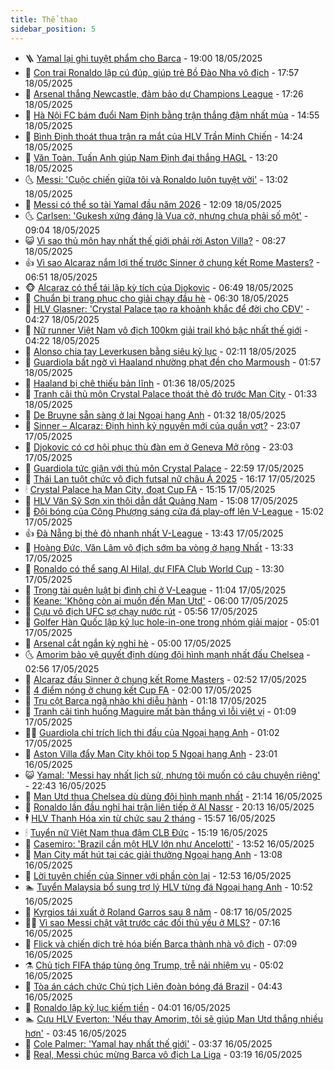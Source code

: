 ```yaml
---
title: Thể thao
sidebar_position: 5
---
```


<!-- vnexpress-the-thao:START -->
- 🪜 [Yamal lại ghi tuyệt phẩm cho Barca](https://vnexpress.net/yamal-lai-ghi-tuyet-pham-cho-barca-4887547.html) - 19:00 18/05/2025
- 🦩 [Con trai Ronaldo lập cú đúp, giúp trẻ Bồ Đào Nha vô địch](https://vnexpress.net/con-trai-ronaldo-lap-cu-dup-giup-tre-bo-dao-nha-vo-dich-4887546.html) - 17:57 18/05/2025
- 🧰 [Arsenal thắng Newcastle, đảm bảo dự Champions League](https://vnexpress.net/arsenal-thang-newcastle-dam-bao-du-champions-league-4887541.html) - 17:26 18/05/2025
- 🤗 [Hà Nội FC bám đuổi Nam Định bằng trận thắng đậm nhất mùa](https://vnexpress.net/ha-noi-fc-bam-duoi-nam-dinh-bang-tran-thang-dam-nhat-mua-4887527.html) - 14:55 18/05/2025
- 🥳 [Bình Định thoát thua trận ra mắt của HLV Trần Minh Chiến](https://vnexpress.net/binh-dinh-thoat-thua-tran-ra-mat-cua-hlv-tran-minh-chien-4887505.html) - 14:24 18/05/2025
- 🦣 [Văn Toàn, Tuấn Anh giúp Nam Định đại thắng HAGL](https://vnexpress.net/van-toan-tuan-anh-giup-nam-dinh-dai-thang-hagl-4887494.html) - 13:20 18/05/2025
- 🌜 [Messi: &#39;Cuộc chiến giữa tôi và Ronaldo luôn tuyệt vời&#39;](https://vnexpress.net/messi-cuoc-chien-giua-toi-va-ronaldo-luon-tuyet-voi-4887491.html) - 13:02 18/05/2025
- 🫶 [Messi có thể so tài Yamal đầu năm 2026](https://vnexpress.net/messi-co-the-so-tai-yamal-dau-nam-2026-4887487.html) - 12:09 18/05/2025
- 🌜 [Carlsen: &#39;Gukesh xứng đáng là Vua cờ, nhưng chưa phải số một&#39;](https://vnexpress.net/carlsen-gukesh-xung-dang-la-vua-co-nhung-chua-phai-so-mot-4887005.html) - 09:04 18/05/2025
- 😺 [Vì sao thủ môn hay nhất thế giới phải rời Aston Villa?](https://vnexpress.net/vi-sao-thu-mon-hay-nhat-the-gioi-phai-roi-aston-villa-4887379.html) - 08:27 18/05/2025
- 👍 [Vì sao Alcaraz nắm lợi thế trước Sinner ở chung kết Rome Masters?](https://vnexpress.net/vi-sao-alcaraz-nam-loi-the-truoc-sinner-o-chung-ket-rome-masters-4887414.html) - 06:51 18/05/2025
- 🐵 [Alcaraz có thể tái lập kỳ tích của Djokovic](https://vnexpress.net/alcaraz-co-the-tai-lap-ky-tich-cua-djokovic-4887415.html) - 06:49 18/05/2025
- 💫 [Chuẩn bị trang phục cho giải chạy đầu hè](https://vnexpress.net/chuan-bi-trang-phuc-cho-giai-chay-dau-he-4887220.html) - 06:30 18/05/2025
- 🦆 [HLV Glasner: &#39;Crystal Palace tạo ra khoảnh khắc để đời cho CĐV&#39;](https://vnexpress.net/hlv-glasner-crystal-palace-tao-ra-khoanh-khac-de-doi-cho-cdv-4887357.html) - 04:27 18/05/2025
- 🙉 [Nữ runner Việt Nam vô địch 100km giải trail khó bậc nhất thế giới](https://vnexpress.net/nu-runner-viet-nam-vo-dich-100km-giai-trail-kho-bac-nhat-the-gioi-4887396.html) - 04:22 18/05/2025
- 📝 [Alonso chia tay Leverkusen bằng siêu kỷ lục](https://vnexpress.net/alonso-chia-tay-leverkusen-bang-sieu-ky-luc-4887343.html) - 02:11 18/05/2025
- 💯 [Guardiola bất ngờ vì Haaland nhường phạt đền cho Marmoush](https://vnexpress.net/guardiola-bat-ngo-vi-haaland-nhuong-phat-den-cho-marmoush-4887332.html) - 01:57 18/05/2025
- 🌈 [Haaland bị chê thiếu bản lĩnh](https://vnexpress.net/haaland-bi-che-thieu-ban-linh-4887338.html) - 01:36 18/05/2025
- 🦩 [Tranh cãi thủ môn Crystal Palace thoát thẻ đỏ trước Man City](https://vnexpress.net/tranh-cai-thu-mon-crystal-palace-thoat-the-do-truoc-man-city-4887329.html) - 01:33 18/05/2025
- 🐲 [De Bruyne sẵn sàng ở lại Ngoại hạng Anh](https://vnexpress.net/de-bruyne-san-sang-o-lai-ngoai-hang-anh-4887348.html) - 01:32 18/05/2025
- 🌁 [Sinner – Alcaraz: Định hình kỷ nguyên mới của quần vợt?](https://vnexpress.net/sinner-alcaraz-dinh-hinh-ky-nguyen-moi-cua-quan-vot-4887307.html) - 23:07 17/05/2025
- 💯 [Djokovic có cơ hội phục thù đàn em ở Geneva Mở rộng](https://vnexpress.net/djokovic-co-co-hoi-phuc-thu-dan-em-o-geneva-mo-rong-4887324.html) - 23:03 17/05/2025
- 🌝 [Guardiola tức giận với thủ môn Crystal Palace](https://vnexpress.net/guardiola-tuc-gian-voi-thu-mon-crystal-palace-4887322.html) - 22:59 17/05/2025
- 🤖 [Thái Lan tuột chức vô địch futsal nữ châu Á 2025](https://vnexpress.net/thai-lan-tuot-chuc-vo-dich-futsal-nu-chau-a-2025-4887315.html) - 16:17 17/05/2025
- 🕯 [Crystal Palace hạ Man City, đoạt Cup FA](https://vnexpress.net/truc-tiep-chung-ket-cup-fa-4887291-tong-thuat.html) - 15:15 17/05/2025
- 🧰 [HLV Văn Sỹ Sơn xin thôi dẫn dắt Quảng Nam](https://vnexpress.net/hlv-van-sy-son-xin-thoi-dan-dat-quang-nam-4887301.html) - 15:08 17/05/2025
- 🥳 [Đội bóng của Công Phượng sáng cửa đá play-off lên V-League](https://vnexpress.net/doi-bong-cua-cong-phuong-sang-cua-da-play-off-len-v-league-4887300.html) - 15:02 17/05/2025
- 👍 [Đà Nẵng bị thẻ đỏ nhanh nhất V-League](https://vnexpress.net/da-nang-bi-the-do-nhanh-nhat-v-league-4887286.html) - 13:43 17/05/2025
- 💪 [Hoàng Đức, Văn Lâm vô địch sớm ba vòng ở hạng Nhất](https://vnexpress.net/hoang-duc-van-lam-vo-dich-som-ba-vong-o-hang-nhat-4887274.html) - 13:33 17/05/2025
- 👹 [Ronaldo có thể sang Al Hilal, dự FIFA Club World Cup](https://vnexpress.net/ronaldo-co-the-sang-al-hilal-du-fifa-club-world-cup-4887272.html) - 13:30 17/05/2025
- 🧰 [Trọng tài quên luật bị đình chỉ ở V-League](https://vnexpress.net/trong-tai-quen-luat-bi-dinh-chi-o-v-league-4887258.html) - 11:04 17/05/2025
- 🚀 [Keane: &#39;Không còn ai muốn đến Man Utd&#39;](https://vnexpress.net/keane-khong-con-ai-muon-den-man-utd-4887145.html) - 06:00 17/05/2025
- 🎃 [Cựu vô địch UFC sợ chạy nước rút](https://vnexpress.net/cuu-vo-dich-ufc-so-chay-nuoc-rut-4887194.html) - 05:56 17/05/2025
- 🧰 [Golfer Hàn Quốc lập kỷ lục hole-in-one trong nhóm giải major](https://vnexpress.net/golfer-han-quoc-lap-ky-luc-hole-in-one-trong-nhom-giai-major-4885580.html) - 05:01 17/05/2025
- 👀 [Arsenal cắt ngắn kỳ nghỉ hè](https://vnexpress.net/arsenal-cat-ngan-ky-nghi-he-4887173.html) - 05:00 17/05/2025
- 🌜 [Amorim bảo vệ quyết định dùng đội hình mạnh nhất đấu Chelsea](https://vnexpress.net/amorim-bao-ve-quyet-dinh-dung-doi-hinh-manh-nhat-dau-chelsea-4887130.html) - 02:56 17/05/2025
- 🫶 [Alcaraz đấu Sinner ở chung kết Rome Masters](https://vnexpress.net/alcaraz-dau-sinner-o-chung-ket-rome-masters-4887136.html) - 02:52 17/05/2025
- 🦄 [4 điểm nóng ở chung kết Cup FA](https://vnexpress.net/4-diem-nong-o-chung-ket-cup-fa-4887055.html) - 02:00 17/05/2025
- 🥳 [Trụ cột Barca ngã nhào khi diễu hành](https://vnexpress.net/tru-cot-barca-nga-nhao-khi-dieu-hanh-4887097.html) - 01:18 17/05/2025
- 🐲 [Tranh cãi tình huống Maguire mất bàn thắng vì lỗi việt vị](https://vnexpress.net/tranh-cai-tinh-huong-maguire-mat-ban-thang-vi-loi-viet-vi-4887067.html) - 01:09 17/05/2025
- 🧑‍🏫 [Guardiola chỉ trích lịch thi đấu của Ngoại hạng Anh](https://vnexpress.net/guardiola-chi-trich-lich-thi-dau-cua-ngoai-hang-anh-4887069.html) - 01:02 17/05/2025
- 🤔 [Aston Villa đẩy Man City khỏi top 5 Ngoại hạng Anh](https://vnexpress.net/aston-villa-day-man-city-khoi-top-5-ngoai-hang-anh-4887061.html) - 23:01 16/05/2025
- 😺 [Yamal: &#39;Messi hay nhất lịch sử, nhưng tôi muốn có câu chuyện riêng&#39;](https://vnexpress.net/yamal-messi-hay-nhat-lich-su-nhung-toi-muon-co-cau-chuyen-rieng-4886918.html) - 22:43 16/05/2025
- 💪 [Man Utd thua Chelsea dù dùng đội hình mạnh nhất](https://vnexpress.net/man-utd-thua-chelsea-du-dung-doi-hinh-manh-nhat-4887057.html) - 21:14 16/05/2025
- 💼 [Ronaldo lần đầu nghỉ hai trận liên tiếp ở Al Nassr](https://vnexpress.net/ronaldo-lan-dau-nghi-hai-tran-lien-tiep-o-al-nassr-4887056.html) - 20:13 16/05/2025
- 🕴 [HLV Thanh Hóa xin từ chức sau 2 tháng](https://vnexpress.net/hlv-thanh-hoa-xin-tu-chuc-sau-2-thang-4887041.html) - 15:57 16/05/2025
- 🕯 [Tuyển nữ Việt Nam thua đậm CLB Đức](https://vnexpress.net/tuyen-nu-viet-nam-thua-dam-clb-duc-4887018.html) - 15:19 16/05/2025
- 📝 [Casemiro: &#39;Brazil cần một HLV lớn như Ancelotti&#39;](https://vnexpress.net/casemiro-brazil-can-mot-hlv-lon-nhu-ancelotti-4887000.html) - 13:52 16/05/2025
- 🧐 [Man City mất hút tại các giải thưởng Ngoại hạng Anh](https://vnexpress.net/man-city-mat-hut-tai-cac-giai-thuong-ngoai-hang-anh-4886974.html) - 13:08 16/05/2025
- 🙉 [Lời tuyên chiến của Sinner với phần còn lại](https://vnexpress.net/loi-tuyen-chien-cua-sinner-voi-phan-con-lai-4887010.html) - 12:53 16/05/2025
- 🏊 [Tuyển Malaysia bổ sung trợ lý HLV từng đá Ngoại hạng Anh](https://vnexpress.net/tuyen-malaysia-bo-sung-tro-ly-hlv-tung-da-ngoai-hang-anh-4886953.html) - 10:52 16/05/2025
- 🌊 [Kyrgios tái xuất ở Roland Garros sau 8 năm](https://vnexpress.net/kyrgios-tai-xuat-o-roland-garros-sau-8-nam-4886890.html) - 08:17 16/05/2025
- 👨‍🏫 [Vì sao Messi chật vật trước các đối thủ yếu ở MLS?](https://vnexpress.net/vi-sao-messi-chat-vat-truoc-cac-doi-thu-yeu-o-mls-4886088.html) - 07:16 16/05/2025
- 🥷 [Flick và chiến dịch trẻ hóa biến Barca thành nhà vô địch](https://vnexpress.net/flick-va-chien-dich-tre-hoa-bien-barca-thanh-nha-vo-dich-4886828.html) - 07:09 16/05/2025
- ⚗️ [Chủ tịch FIFA tháp tùng ông Trump, trễ nải nhiệm vụ](https://vnexpress.net/chu-tich-fifa-thap-tung-ong-trump-tre-nai-nhiem-vu-4886801.html) - 05:02 16/05/2025
- 🌮 [Tòa án cách chức Chủ tịch Liên đoàn bóng đá Brazil](https://vnexpress.net/toa-an-cach-chuc-chu-tich-lien-doan-bong-da-brazil-4886799.html) - 04:43 16/05/2025
- 🤩 [Ronaldo lập kỷ lục kiếm tiền](https://vnexpress.net/ronaldo-lap-ky-luc-kiem-tien-4886732.html) - 04:01 16/05/2025
- 🏊 [Cựu HLV Everton: &#39;Nếu thay Amorim, tôi sẽ giúp Man Utd thắng nhiều hơn&#39;](https://vnexpress.net/cuu-hlv-everton-neu-thay-amorim-toi-se-giup-man-utd-thang-nhieu-hon-4886593.html) - 03:45 16/05/2025
- 🐎 [Cole Palmer: &#39;Yamal hay nhất thế giới&#39;](https://vnexpress.net/cole-palmer-yamal-hay-nhat-the-gioi-4886667.html) - 03:37 16/05/2025
- 💫 [Real, Messi chúc mừng Barca vô địch La Liga](https://vnexpress.net/real-messi-chuc-mung-barca-vo-dich-la-liga-4886654.html) - 03:19 16/05/2025<!-- vnexpress-the-thao:END -->
